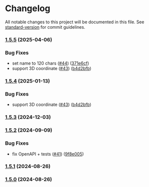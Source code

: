 # Changelog

All notable changes to this project will be documented in this file. See [standard-version](https://github.com/conventional-changelog/standard-version) for commit guidelines.

### [1.5.5](https://github.com/MapColonies/store-trigger/compare/v1.5.3...v1.5.5) (2025-04-06)


### Bug Fixes

* set name to 120 chars ([#44](https://github.com/MapColonies/store-trigger/issues/44)) ([371e6cf](https://github.com/MapColonies/store-trigger/commit/371e6cfc06ba10d4b9a1c46285036de8a19a2da6))
* support 3D coordinate ([#43](https://github.com/MapColonies/store-trigger/issues/43)) ([b4d2bfb](https://github.com/MapColonies/store-trigger/commit/b4d2bfb827e98e36c5fc16e80cb8a595480dbe67))

### [1.5.4](https://github.com/MapColonies/store-trigger/compare/v1.5.3...v1.5.4) (2025-01-13)


### Bug Fixes

* support 3D coordinate ([#43](https://github.com/MapColonies/store-trigger/issues/43)) ([b4d2bfb](https://github.com/MapColonies/store-trigger/commit/b4d2bfb827e98e36c5fc16e80cb8a595480dbe67))

### [1.5.3](https://github.com/MapColonies/store-trigger/compare/v1.5.2...v1.5.3) (2024-12-03)

### [1.5.2](https://github.com/MapColonies/store-trigger/compare/v1.5.1...v1.5.2) (2024-09-09)


### Bug Fixes

* fix OpenAPI + tests ([#41](https://github.com/MapColonies/store-trigger/issues/41)) ([9f8e005](https://github.com/MapColonies/store-trigger/commit/9f8e00539bc25606006848ce41ed0d0bf5c926a9))

### [1.5.1](https://github.com/MapColonies/store-trigger/compare/v1.5.0...v1.5.1) (2024-08-26)

### [1.5.0](https://github.com/MapColonies/store-trigger/compare/v1.5.0...v1.0.2) (2024-08-26)
